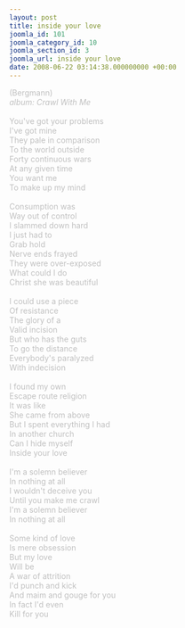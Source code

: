 ```yaml
---
layout: post
title: inside your love
joomla_id: 101
joomla_category_id: 10
joomla_section_id: 3
joomla_url: inside your love
date: 2008-06-22 03:14:38.000000000 +00:00
---
```

<span style="color: #c0c0c0">(Bergmann)<br />
<i>album: Crawl With Me</i><br />
<br />
You've got your problems<br />
I've got mine<br />
They pale in comparison<br />
To the world outside<br />
Forty continuous wars<br />
At any given time<br />
You want me<br />
To make up my mind<br />
<br />
Consumption was<br />
Way out of control<br />
I slammed down hard<br />
I just had to<br />
Grab hold<br />
Nerve ends frayed<br />
They were over-exposed<br />
What could I do<br />
Christ she was beautiful<br />
<br />
I could use a piece<br />
Of resistance<br />
The glory of a<br />
Valid incision<br />
But who has the guts<br />
To go the distance<br />
Everybody's paralyzed<br />
With indecision<br />
<br />
I found my own<br />
Escape route religion<br />
It was like<br />
She came from above<br />
But I spent everything I had<br />
In another church<br />
Can I hide myself<br />
Inside your love<br />
<br />
I'm a solemn believer<br />
In nothing at all<br />
I wouldn't deceive you<br />
Until you make me crawl<br />
I'm a solemn believer<br />
In nothing at all<br />
<br />
Some kind of love<br />
Is mere obsession<br />
But my love<br />
Will be<br />
A war of attrition<br />
I'd punch and kick<br />
And maim and gouge for you<br />
In fact I'd even<br />
Kill for you</span>
